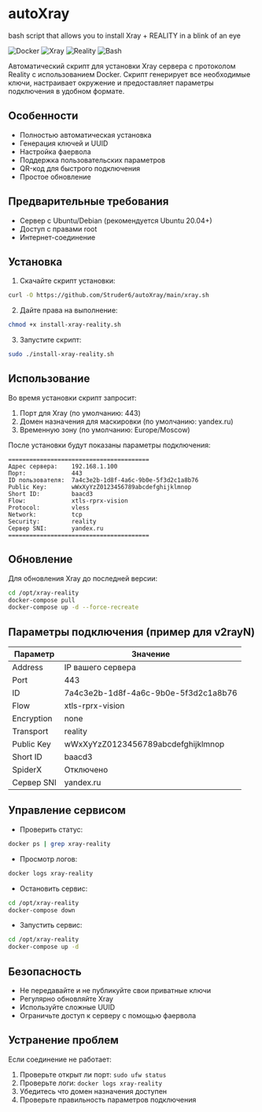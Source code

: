 # autoXray
bash script that allows you to install Xray + REALITY in a blink of an eye

![Docker](https://img.shields.io/badge/Docker-✓-blue?logo=docker)
![Xray](https://img.shields.io/badge/Xray-✓-success)
![Reality](https://img.shields.io/badge/Reality-✓-important)
![Bash](https://img.shields.io/badge/Bash-v5.0%2B-green)

Автоматический скрипт для установки Xray сервера с протоколом Reality с использованием Docker. Скрипт генерирует все необходимые ключи, настраивает окружение и предоставляет параметры подключения в удобном формате.

## Особенности

- Полностью автоматическая установка
- Генерация ключей и UUID
- Настройка фаервола
- Поддержка пользовательских параметров
- QR-код для быстрого подключения
- Простое обновление

## Предварительные требования

- Сервер с Ubuntu/Debian (рекомендуется Ubuntu 20.04+)
- Доступ с правами root
- Интернет-соединение

## Установка

1. Скачайте скрипт установки:
```bash
curl -O https://github.com/Struder6/autoXray/main/xray.sh
```

2. Дайте права на выполнение:
```bash
chmod +x install-xray-reality.sh
```

3. Запустите скрипт:
```bash
sudo ./install-xray-reality.sh
```

## Использование

Во время установки скрипт запросит:
1. Порт для Xray (по умолчанию: 443)
2. Домен назначения для маскировки (по умолчанию: yandex.ru)
3. Временную зону (по умолчанию: Europe/Moscow)

После установки будут показаны параметры подключения:

```
========================================
Адрес сервера:    192.168.1.100
Порт:             443
ID пользователя:  7a4c3e2b-1d8f-4a6c-9b0e-5f3d2c1a8b76
Public Key:       wWxXyYzZ0123456789abcdefghijklmnop
Short ID:         baacd3
Flow:             xtls-rprx-vision
Protocol:         vless
Network:          tcp
Security:         reality
Сервер SNI:       yandex.ru
========================================
```

## Обновление

Для обновления Xray до последней версии:

```bash
cd /opt/xray-reality
docker-compose pull
docker-compose up -d --force-recreate
```

## Параметры подключения (пример для v2rayN)

| Параметр         | Значение                     |
|------------------|-----------------------------|
| Address          | IP вашего сервера           |
| Port             | 443                         |
| ID               | 7a4c3e2b-1d8f-4a6c-9b0e-5f3d2c1a8b76 |
| Flow             | xtls-rprx-vision            |
| Encryption       | none                        |
| Transport        | reality                     |
| Public Key       | wWxXyYzZ0123456789abcdefghijklmnop |
| Short ID         | baacd3                      |
| SpiderX          | Отключено                   |
| Сервер SNI       | yandex.ru                   |

## Управление сервисом

- Проверить статус:
```bash
docker ps | grep xray-reality
```

- Просмотр логов:
```bash
docker logs xray-reality
```

- Остановить сервис:
```bash
cd /opt/xray-reality
docker-compose down
```

- Запустить сервис:
```bash
cd /opt/xray-reality
docker-compose up -d
```

## Безопасность

- Не передавайте и не публикуйте свои приватные ключи
- Регулярно обновляйте Xray
- Используйте сложные UUID
- Ограничьте доступ к серверу с помощью фаервола

## Устранение проблем

Если соединение не работает:
1. Проверьте открыт ли порт: `sudo ufw status`
2. Проверьте логи: `docker logs xray-reality`
3. Убедитесь что домен назначения доступен
4. Проверьте правильность параметров подключения

